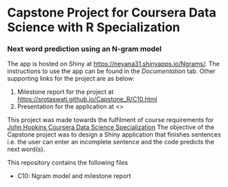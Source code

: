 # Capstone Project for Coursera Data Science with R Specialization

### Next word prediction using an N-gram model

The app is hosted on Shiny at <https://neyana31.shinyapps.io/Ngrams/>. The instructions to use the app can be found in the *Documentation* tab. Other supporting links for the project are as below:
1. Milestone report for the project at <https://srotaswati.github.io/Capstone_R/C10.html>
2. Presentation for the application at <>  


This project was made towards the fulfilment of course requirements for [John Hopkins Coursera Data Science Specialization](https://www.coursera.org/specialization/jhudatascience/1?utm_medium=listingPage) The objective of the Capstone project was to design a Shiny application that finishes sentences i.e. the user can enter an incomplete sentence and the code predicts the next word(s).

This repository contains the following files
 - C10: Ngram model and milestone report
 
